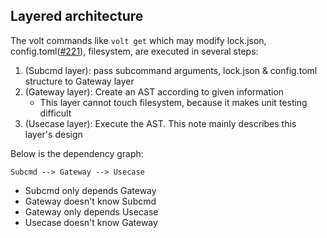 
## Layered architecture

The volt commands like `volt get` which may modify lock.json, config.toml([#221](https://github.com/vim-volt/volt/issues/221)),
filesystem, are executed in several steps:

1. (Subcmd layer): pass subcommand arguments, lock.json & config.toml structure
   to Gateway layer
2. (Gateway layer): Create an AST according to given information
    * This layer cannot touch filesystem, because it makes unit testing difficult
3. (Usecase layer): Execute the AST. This note mainly describes this layer's design

Below is the dependency graph:

```
Subcmd --> Gateway --> Usecase
```

* Subcmd only depends Gateway
* Gateway doesn't know Subcmd
* Gateway only depends Usecase
* Usecase doesn't know Gateway
